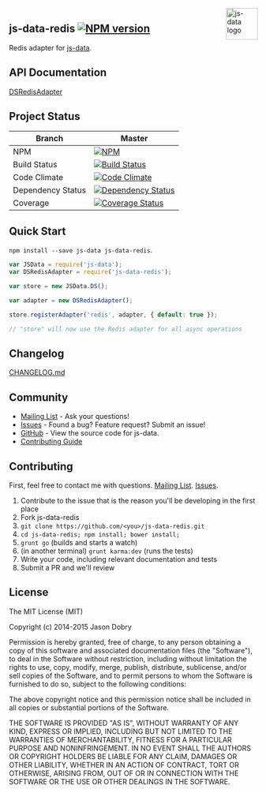 <img src="https://raw.githubusercontent.com/js-data/js-data/master/js-data.png" alt="js-data logo" title="js-data" align="right" width="64" height="64" />

## js-data-redis [![NPM version](https://badge.fury.io/js/js-data-redis.png)](http://badge.fury.io/js/js-data-redis)

Redis adapter for [js-data](http://www.js-data.io/).

## API Documentation
[DSRedisAdapter](http://www.js-data.io/docs/dsredisadapter)

## Project Status

| Branch | Master |
| ------ | ------ |
| NPM | [![NPM](https://nodei.co/npm/js-data-redis.png?downloads=true&stars=true)](https://nodei.co/npm/js-data-redis/) |
| Build Status | [![Build Status](https://travis-ci.org/js-data/js-data-redis.png?branch=master)](https://travis-ci.org/js-data/js-data-redis) |
| Code Climate | [![Code Climate](https://codeclimate.com/github/js-data/js-data-redis.png)](https://codeclimate.com/github/js-data/js-data-redis) |
| Dependency Status | [![Dependency Status](https://gemnasium.com/js-data/js-data-redis.png)](https://gemnasium.com/js-data/js-data-redis) |
| Coverage | [![Coverage Status](https://coveralls.io/repos/js-data/js-data-redis/badge.png?branch=master)](https://coveralls.io/r/js-data/js-data-redis?branch=master) |

## Quick Start
`npm install --save js-data js-data-redis`.

```js
var JSData = require('js-data');
var DSRedisAdapter = require('js-data-redis');

var store = new JSData.DS();

var adapter = new DSRedisAdapter();

store.registerAdapter('redis', adapter, { default: true });

// "store" will now use the Redis adapter for all async operations
```

## Changelog
[CHANGELOG.md](https://github.com/js-data/js-data-redis/blob/master/CHANGELOG.md)

## Community
- [Mailing List](https://groups.io/org/groupsio/jsdata) - Ask your questions!
- [Issues](https://github.com/js-data/js-data-redis/issues) - Found a bug? Feature request? Submit an issue!
- [GitHub](https://github.com/js-data/js-data-redis) - View the source code for js-data.
- [Contributing Guide](https://github.com/js-data/js-data-redis/blob/master/CONTRIBUTING.md)

## Contributing

First, feel free to contact me with questions. [Mailing List](https://groups.io/org/groupsio/jsdata). [Issues](https://github.com/js-data/js-data-redis/issues).

1. Contribute to the issue that is the reason you'll be developing in the first place
1. Fork js-data-redis
1. `git clone https://github.com/<you>/js-data-redis.git`
1. `cd js-data-redis; npm install; bower install;`
1. `grunt go` (builds and starts a watch)
1. (in another terminal) `grunt karma:dev` (runs the tests)
1. Write your code, including relevant documentation and tests
1. Submit a PR and we'll review

## License

The MIT License (MIT)

Copyright (c) 2014-2015 Jason Dobry

Permission is hereby granted, free of charge, to any person obtaining a copy
of this software and associated documentation files (the "Software"), to deal
in the Software without restriction, including without limitation the rights
to use, copy, modify, merge, publish, distribute, sublicense, and/or sell
copies of the Software, and to permit persons to whom the Software is
furnished to do so, subject to the following conditions:

The above copyright notice and this permission notice shall be included in all
copies or substantial portions of the Software.

THE SOFTWARE IS PROVIDED "AS IS", WITHOUT WARRANTY OF ANY KIND, EXPRESS OR
IMPLIED, INCLUDING BUT NOT LIMITED TO THE WARRANTIES OF MERCHANTABILITY,
FITNESS FOR A PARTICULAR PURPOSE AND NONINFRINGEMENT. IN NO EVENT SHALL THE
AUTHORS OR COPYRIGHT HOLDERS BE LIABLE FOR ANY CLAIM, DAMAGES OR OTHER
LIABILITY, WHETHER IN AN ACTION OF CONTRACT, TORT OR OTHERWISE, ARISING FROM,
OUT OF OR IN CONNECTION WITH THE SOFTWARE OR THE USE OR OTHER DEALINGS IN THE
SOFTWARE.

